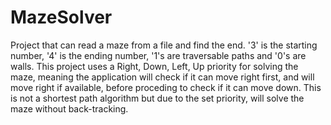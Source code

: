 # MazeSolver
Project that can read a maze from a file and find the end. '3' is the starting number, '4' is the ending number, '1's are traversable paths and '0's are walls.
This project uses a Right, Down, Left, Up priority for solving the maze, meaning the application will check if it can move right first, and will move right if available, before proceding to check if it can move down. 
This is not a shortest path algorithm but due to the set priority, will solve the maze without back-tracking.
